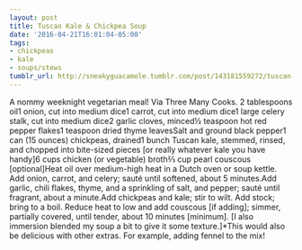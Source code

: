 ```yaml
---
layout: post
title: Tuscan Kale & Chickpea Soup
date: '2016-04-21T16:01:04-05:00'
tags:
- chickpeas
- kale
- soups/stews
tumblr_url: http://sneakyguacamole.tumblr.com/post/143181559272/tuscan-kale-chickpea-soup
---
```

A nommy weeknight vegetarian meal! Via Three Many Cooks. 2 tablespoons oil1 onion, cut into medium dice1 carrot, cut into medium dice1 large celery stalk, cut into medium dice2 garlic cloves, minced½ teaspoon hot red pepper flakes1 teaspoon dried thyme leavesSalt and ground black pepper1 can (15 ounces) chickpeas, drained1 bunch Tuscan kale, stemmed, rinsed, and chopped into bite-sized pieces [or really whatever kale you have handy]6 cups chicken (or vegetable) broth⅔ cup pearl couscous [optional]Heat oil over medium-high heat in a Dutch oven or soup kettle. Add onion, carrot, and celery; sauté until softened, about 5 minutes.Add garlic, chili flakes, thyme, and a sprinkling of salt, and pepper; sauté until fragrant, about a minute.Add chickpeas and kale; stir to wilt. Add stock; bring to a boil. Reduce heat to low and add couscous [if adding]; simmer, partially covered, until tender, about 10 minutes [minimum]. [I also immersion blended my soup a bit to give it some texture.]*This would also be delicious with other extras. For example, adding fennel to the mix!
